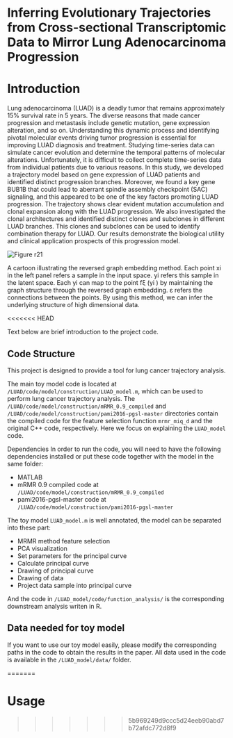 # Inferring Evolutionary Trajectories from Cross-sectional Transcriptomic Data to Mirror Lung Adenocarcinoma Progression

# Introduction
Lung adenocarcinoma (LUAD) is a deadly tumor that remains approximately 15% survival rate in 5 years. The diverse reasons that made cancer progression and metastasis include genetic mutation, gene expression alteration, and so on. Understanding this dynamic process and identifying pivotal molecular events driving tumor progression is essential for improving LUAD diagnosis and treatment. Studying time-series data can simulate cancer evolution and determine the temporal patterns of molecular alterations. Unfortunately, it is difficult to collect complete time-series data from individual patients due to various reasons. In this study, we developed a trajectory model based on gene expression of LUAD patients and identified distinct progression branches. Moreover, we found a key gene BUB1B that could lead to aberrant spindle assembly checkpoint (SAC) signaling, and this appeared to be one of the key factors promoting LUAD progression. The trajectory shows clear evident mutation accumulation and clonal expansion along with the LUAD progression. We also investigated the clonal architectures and identified distinct clones and subclones in different LUAD branches. This clones and subclones can be used to identify combination therapy for LUAD. Our results demonstrate the biological utility and clinical application prospects of this progression model.


![Figure r21](https://user-images.githubusercontent.com/112677142/228104261-39291975-ab7f-4311-a833-3c06f84a372d.png)
 
A cartoon illustrating the reversed graph embedding method. Each point xi in the left panel refers a sample in the input space. yi refers this sample in the latent space. Each yi can map to the point fξ (yi ) by maintaining the graph structure through the reversed graph embedding. ε refers the connections between the points. By using this method, we can infer the underlying structure of high dimensional data.


<<<<<<< HEAD

Text below are brief introduction to the project code.

## Code Structure
This project is designed to provide a tool for lung cancer trajectory analysis. 

The main toy model code is located at `/LUAD/code/model/construction/LUAD_model.m`, which can be used to perform lung cancer trajectory analysis. The `/LUAD/code/model/construction/mRMR_0.9_compiled` and `/LUAD/code/model/construction/pami2016-pgsl-master` directories contain the compiled code for the feature selection function `mrmr_miq_d` and the original C++ code, respectively. Here we focus on explaining the `LUAD_model` code.

Dependencies
In order to run the code, you will need to have the following dependencies installed or put these code together with the model in the same folder:

* MATLAB
* mRMR 0.9 compiled code at `/LUAD/code/model/construction/mRMR_0.9_compiled`
* pami2016-pgsl-master code at `/LUAD/code/model/construction/pami2016-pgsl-master`

The toy model `LUAD_model.m` is well annotated, the model can be separated into these part:

* MRMR method feature selection
* PCA visualization
* Set parameters for the principal curve
* Calculate principal curve
* Drawing of principal curve
* Drawing of data
* Project data sample into principal curve

And the code in `/LUAD_model/code/function_analysis/` is the corresponding downstream analysis writen in R.

## Data needed for toy model

If you want to use our toy model easily, please modify the corresponding paths in the code to obtain the results in the paper. All data used in the code is available in the `/LUAD_model/data/` folder.


=======
# Usage
>>>>>>> 5b969249d9ccc5d24eeb90abd7b72afdc772d8f9

